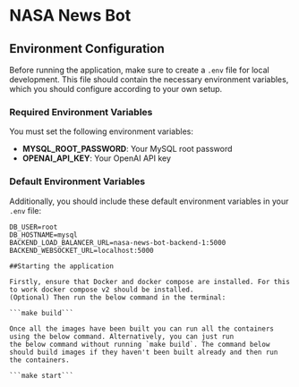 # NASA News Bot

## Environment Configuration

Before running the application, make sure to create a `.env` file for local development. This file should contain the necessary environment variables, which you should configure according to your own setup.

### Required Environment Variables

You must set the following environment variables:

- **MYSQL_ROOT_PASSWORD**: Your MySQL root password
- **OPENAI_API_KEY**: Your OpenAI API key


### Default Environment Variables

Additionally, you should include these default environment variables in your `.env` file:

```plaintext
DB_USER=root
DB_HOSTNAME=mysql
BACKEND_LOAD_BALANCER_URL=nasa-news-bot-backend-1:5000
BACKEND_WEBSOCKET_URL=localhost:5000

##Starting the application

Firstly, ensure that Docker and docker compose are installed. For this to work docker compose v2 should be installed.
(Optional) Then run the below command in the terminal:

```make build```

Once all the images have been built you can run all the containers using the below command. Alternatively, you can just run
the below command without running `make build`. The command below should build images if they haven't been built already and then run the containers.

```make start```

